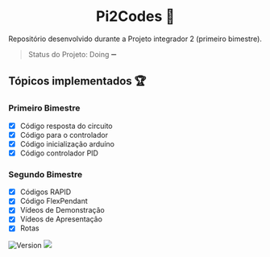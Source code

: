 <h1 align="center">Pi2Codes 👋</h1>


Repositório desenvolvido durante a Projeto integrador 2 (primeiro bimestre).
> Status do Projeto: Doing :heavy_minus_sign:

## Tópicos implementados :trophy:
### Primeiro Bimestre
- [X] Código resposta do circuito
- [X] Código para o controlador
- [X] Código inicialização arduíno
- [X] Código controlador PID

### Segundo Bimestre
- [X] Códigos RAPID
- [X] Código FlexPendant
- [X] Vídeos de Demonstração
- [X] Vídeos de Apresentação
- [X] Rotas 

<p>
  <img alt="Version" src="https://img.shields.io/badge/version-1.0-blue.svg?cacheSeconds=2592000" />
    <img src="https://img.shields.io/static/v1?label=PI2&message=PID&color=brightgreengreen&style=for-the-badge&logo=Python"/>
  </a>
</p>

